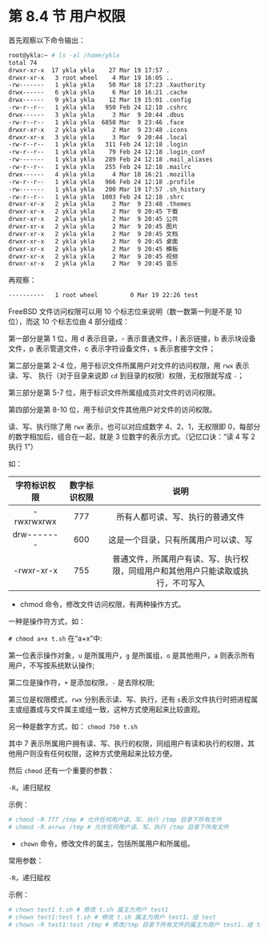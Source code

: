 # 第 8.4 节 用户权限


首先观察以下命令输出：

```sh
root@ykla:~ # ls -al /home/ykla
total 74
drwxr-xr-x  17 ykla ykla    27 Mar 19 17:57 .
drwxr-xr-x   3 root wheel    4 Mar 19 16:05 ..
-rw-------   1 ykla ykla    50 Mar 18 17:23 .Xauthority
drwx------   6 ykla ykla     6 Mar 10 16:21 .cache
drwx------   9 ykla ykla    12 Mar 19 15:01 .config
-rw-r--r--   1 ykla ykla   950 Feb 24 12:18 .cshrc
drwx------   3 ykla ykla     3 Mar  9 20:44 .dbus
-rw-r--r--   1 ykla ykla  6858 Mar  9 23:46 .face
drwxr-xr-x   2 ykla ykla     2 Mar  9 23:48 .icons
drwxr-xr-x   3 ykla ykla     3 Mar  9 20:44 .local
-rw-r--r--   1 ykla ykla   311 Feb 24 12:18 .login
-rw-r--r--   1 ykla ykla    79 Feb 24 12:18 .login_conf
-rw-------   1 ykla ykla   289 Feb 24 12:18 .mail_aliases
-rw-r--r--   1 ykla ykla   255 Feb 24 12:18 .mailrc
drwx------   4 ykla ykla     4 Mar 10 16:21 .mozilla
-rw-r--r--   1 ykla ykla   966 Feb 24 12:18 .profile
-rw-------   1 ykla ykla   200 Mar 19 17:57 .sh_history
-rw-r--r--   1 ykla ykla  1003 Feb 24 12:18 .shrc
drwxr-xr-x   2 ykla ykla     2 Mar  9 23:48 .themes
drwxr-xr-x   2 ykla ykla     2 Mar  9 20:45 下载
drwxr-xr-x   2 ykla ykla     2 Mar  9 20:45 公共
drwxr-xr-x   2 ykla ykla     2 Mar  9 20:45 图片
drwxr-xr-x   2 ykla ykla     2 Mar  9 20:45 文档
drwxr-xr-x   2 ykla ykla     2 Mar  9 20:45 桌面
drwxr-xr-x   2 ykla ykla     2 Mar  9 20:45 模板
drwxr-xr-x   2 ykla ykla     2 Mar  9 20:45 视频
drwxr-xr-x   2 ykla ykla     2 Mar  9 20:45 音乐
```

再观察：

```sh
----------   1 root wheel         0 Mar 19 22:26 test
```

FreeBSD 文件访问权限可以用 10 个标志位来说明（数一数第一列是不是 10 位），而这 10 个标志位由 4 部分组成：

第一部分是第 1 位，用 d 表示目录，- 表示普通文件，l 表示链接，b 表示块设备文件，p 表示管道文件，c 表示字符设备文件，s 表示套接字文件；

第二部分是第 2-4 位，用于标识文件所属用户对文件的访问权限，用 `rwx` 表示读、写、 执行（对于目录来说即 `cd` 到目录的权限）权限，无权限就写成 `-`；

第三部分是第 5-7 位，用于标识文件所属组成员对文件的访问权限。

第四部分是第 8-10 位，用于标识文件其他用户对文件的访问权限。

读、写、执行除了用 `rwx` 表示，也可以对应成数字 4、2、1，无权限即 0，每部分的数字相加后，组合在一起，就是 3 位数字的表示方式。（记忆口诀：“读 4 写 2 执行 1”）

如：

| 字符标识权限 | 数字标识权限 |                                       说明                                       |
| :----------: | :----------: | :------------------------------------------------------------------------------: |
|  -rwxrwxrwx  |     777      |                         所有人都可读、写、执行的普通文件                         |
|  drw-------  |     600      |                       这是一个目录，只有所属用户可以读、写                       |
|  -rwxr-xr-x  |     755      | 普通文件，所属用户有读、写、执行权限，同组用户和其他用户只能读取或执行，不可写入 |



- chmod 命令，修改文件访问权限，有两种操作方式。

一种是操作符方式，如：

`# chmod a+x t.sh` 在“a+x”中:

第一位表示操作对象，`u` 是所属用户，`g` 是所属组，`o` 是其他用户，`a` 则表示所有用户，不写按系统默认操作;

第二位是操作符，`+` 是添加权限，`-` 是去除权限;

第三位是权限模式，`rwx` 分别表示读、写、执行，还有 `s`表示文件执行时把进程属主或组置成与文件属主或组一致，这种方式使用起来比较直观。

另一种是数字方式，如： `chmod 750 t.sh`

其中 7 表示所属用户拥有读、写、执行的权限，同组用户有读和执行的权限，其他用户则没有任何权限，这种方式使用起来比较方便。

然后 `chmod` 还有一个重要的参数：

`-R`，递归赋权

示例：

```sh
# chmod -R 777 /tmp # 允许任何用户读、写、执行 /tmp 目录下所有文件
# chmod -R a+rwx /tmp # 允许任何用户读、写、执行 /tmp 目录下所有文件
```

- `chown` 命令，修改文件的属主，包括所属用户和所属组。

常用参数：

`-R`，递归赋权

示例：

```sh
# chown test1 t.sh # 修改 t.sh 属主为用户 test1
# chown test1:test t.sh # 修改 t.sh 属主为用户 test1、组 test
# chown -R test1:test /tmp # 修改/tmp 目录下所有文件的属主为用户 test1、组 test
```
